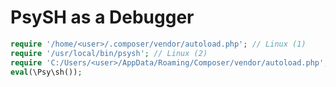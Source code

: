 PsySH as a Debugger
===================

```php
require '/home/<user>/.composer/vendor/autoload.php'; // Linux (1)
require '/usr/local/bin/psysh'; // Linux (2)
require 'C:/Users/<user>/AppData/Roaming/Composer/vendor/autoload.php'; // Windows
eval(\Psy\sh());
```
